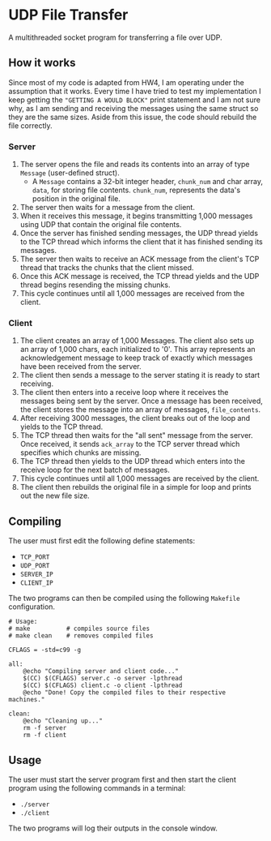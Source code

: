 # UDP File Transfer

A multithreaded socket program for transferring a file over UDP.

## How it works
Since most of my code is adapted from HW4, I am operating under the assumption that it works. Every time I have tried to test my implementation I keep getting
the `"GETTING A WOULD BLOCK"` print statement and I am not sure why, as I am sending and receiving the messages using the same struct so they are the same sizes. Aside from this issue, the code should rebuild the file correctly.

### Server
1. The server opens the file and reads its contents into an array of type `Message` (user-defined struct).
	* A `Message` contains a 32-bit integer header, `chunk_num` and char array, `data`, for storing file contents. `chunk_num`, represents the data's position in the original file.
2. The server then waits for a message from the client.
3. When it receives this message, it begins transmitting 1,000 messages using UDP that contain the original file contents.
4. Once the server has finished sending messages, the UDP thread yields to the TCP thread which
informs the client that it has finished sending its messages.
5. The server then waits to receive an ACK message from the client's TCP thread that tracks
the chunks that the client missed.
6. Once this ACK message is received, the TCP thread yields and the UDP thread begins resending
the missing chunks.
7. This cycle continues until all 1,000 messages are received from the client.

### Client
1. The client creates an array of 1,000 Messages. The client also sets up an array of 1,000 chars, each initialized to '0'. This array represents an acknowledgement message to keep track of exactly which messages have been received from the server.
2. The client then sends a message to the server stating it is ready to start receiving.
3. The client then enters into a receive loop where it receives the messages being sent by the server. Once a message has been received, the client stores the message into an array of messages, `file_contents`.
4. After receiving 3000 messages, the client breaks out of the loop and yields to the TCP thread.
5. The TCP thread then waits for the "all sent" message from the server. Once received, it sends 
`ack_array` to the TCP server thread which specifies which chunks are missing.
6. The TCP thread then yields to the UDP thread which enters into the receive loop for the next
batch of messages.
7. This cycle continues until all 1,000 messages are received by the client.
8. The client then rebuilds the original file in a simple for loop and prints out the new file size.

## Compiling
The user must first edit the following define statements:
    
* `TCP_PORT`
* `UDP_PORT`
* `SERVER_IP`
* `CLIENT_IP`

The two programs can then be compiled using the following `Makefile` configuration.

```
# Usage:
# make			# compiles source files
# make clean	# removes compiled files

CFLAGS = -std=c99 -g

all:
	@echo "Compiling server and client code..."
	$(CC) $(CFLAGS) server.c -o server -lpthread
	$(CC) $(CFLAGS) client.c -o client -lpthread
	@echo "Done! Copy the compiled files to their respective machines."

clean:
	@echo "Cleaning up..."
	rm -f server
	rm -f client
```

## Usage
The user must start the server program first and then start the client program using the following commands in a terminal:
* `./server`
* `./client`

The two programs will log their outputs in the console window.